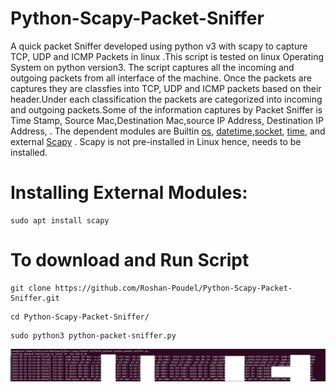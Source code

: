 # Python-Scapy-Packet-Sniffer
A quick packet Sniffer developed using python v3 with scapy to capture TCP, UDP and ICMP Packets in linux .This script is tested on linux Operating System on python version3. The script captures all the incoming and outgoing packets from all interface of the machine. Once the packets are captures they are classfies into TCP, UDP and ICMP packets based on their header.Under each classification the packets are categorized into incoming and outgoing packets.Some of the information captures by Packet Sniffer is Time Stamp, Source Mac,Destination Mac,source IP Address, Destination IP Address, 
. The dependent modules are Builtin [os](https://docs.python.org/3/library/os.html), [datetime](https://docs.python.org/3/library/datetime.html),[socket](https://docs.python.org/3/library/socket.html), [time](https://docs.python.org/3/library/time.html), and external [Scapy](https://scapy.net/) . Scapy is not pre-installed in Linux hence, needs to be installed.

# Installing External Modules:   
```
sudo apt install scapy  
```

# To download and Run Script
```
git clone https://github.com/Roshan-Poudel/Python-Scapy-Packet-Sniffer.git  
```
```
cd Python-Scapy-Packet-Sniffer/  
```
```
sudo python3 python-packet-sniffer.py       
```
![Packet Screenshot](https://github.com/Roshan-Poudel/Python-Scapy-Packet-Sniffer/blob/master/packet%20screenshot.jpg)